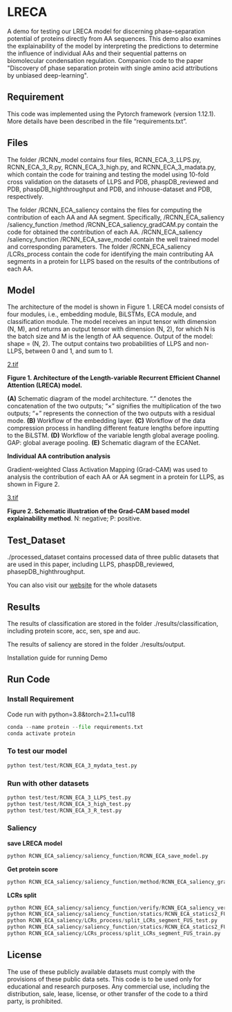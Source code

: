 # LRECA

A demo for testing our LRECA model for discerning phase-separation potential of proteins directly from AA sequences. This demo also examines the explainability of the model by interpreting the predictions to determine the influence of individual AAs and their sequential patterns on biomolecular condensation regulation. Companion code to the paper "Discovery of phase separation protein with single amino acid attributions by unbiased deep-learning".

## Requirement

This code was implemented using the Pytorch framework (version 1.12.1). More details have been described in the file “requirements.txt”. 

## Files

The folder /RCNN_model contains four files, RCNN_ECA_3_LLPS.py, RCNN_ECA_3_R.py, RCNN_ECA_3_high.py, and RCNN_ECA_3_madata.py, which contain the code for training and testing the model using 10-fold cross validation on the datasets of LLPS and PDB, phaspDB_reviewed and PDB, phaspDB_highthroughput and PDB, and inhouse-dataset and PDB, respectively. 

The folder /RCNN_ECA_saliency contains the files for computing the contribution of each AA and AA segment. Specifically, /RCNN_ECA_saliency /saliency_function /method /RCNN_ECA_saliency_gradCAM.py contain the code for obtained the contribution of each AA. /RCNN_ECA_saliency /saliency_function /RCNN_ECA_save_model contain the well trained model and corresponding parameters. The folder /RCNN_ECA_saliency /LCRs_process contain the code for identifying the main contributing AA segments in a protein for LLPS based on the results of the contributions of each AA.

## Model

The architecture of the model is shown in Figure 1. LRECA model consists of four modules, i.e., embedding module, BiLSTMs, ECA module, and classification module. The model receives an input tensor with dimension (N, M), and returns an output tensor with dimension (N, 2), for which N is the batch size and M is the length of AA sequence. Output of the model: shape = (N, 2). The output contains two probabilities of LLPS and non-LLPS, between 0 and 1, and sum to 1.

 [2.tif](./README.assets/2.png) 

__Figure 1. Architecture of the Length-variable Recurrent Efficient Channel Attention (LRECA) model.__

 **(A)** Schematic diagram of the model architecture. “.” denotes the concatenation of the two outputs; “×” signifies the multiplication of the two outputs; “+” represents the connection of the two outputs with a residual mode. **(B)** Workflow of the embedding layer. **(C)** Workflow of the data compression process in handling different feature lengths before inputting to the BiLSTM. **(D)** Workflow of the variable length global average pooling. GAP: global average pooling. **(E)** Schematic diagram of the ECANet.



__Individual AA contribution analysis__

Gradient-weighted Class Activation Mapping (Grad-CAM) was used to analysis the contribution of each AA or AA segment in a protein for LLPS, as shown in Figure 2.

 [3.tif](./README.assets/3.png) 

**Figure 2. Schematic illustration of the Grad-CAM based model explainability method**. N: negative; P: positive.

## Test_Dataset

./processed_dataset contains processed data of three public datasets that are used in this paper, including LLPS, phaspDB_reviewed, phasepDB_highthroughput. 

You can also visit our [website](http://www.ai-phasepro.pro/) for the whole datasets

## Results

The results of classification are stored in the folder ./results/classification, including protein score, acc, sen, spe and auc.

The results of saliency are stored in the folder ./results/output.

Installation guide for running Demo


## Run Code

### Install Requirement

Code run with python=3.8&torch=2.1.1+cu118

~~~python
conda --name protein --file requirements.txt
conda activate protein
~~~

### To test our model

~~~python
python test/test/RCNN_ECA_3_mydata_test.py
~~~

### Run with other datasets

```python
python test/test/RCNN_ECA_3_LLPS_test.py 
python test/test/RCNN_ECA_3_high_test.py 
python test/test/RCNN_ECA_3_R_test.py 
```

### Saliency

__save LRECA model__

```python
python RCNN_ECA_saliency/saliency_function/RCNN_ECA_save_model.py
```

__Get protein score__

```python
python RCNN_ECA_saliency/saliency_function/method/RCNN_ECA_saliency_gradCAM.py
```

__LCRs split__

```python
python RCNN_ECA_saliency/saliency_function/verify/RCNN_ECA_saliency_verify_gradCAM.py 
python RCNN_ECA_saliency/saliency_function/statics/RCNN_ECA_statics2_FUS_test.py 
python RCNN_ECA_saliency/LCRs_process/split_LCRs_segment_FUS_test.py 
python RCNN_ECA_saliency/saliency_function/statics/RCNN_ECA_statics2_FUS_train.py 
python RCNN_ECA_saliency/LCRs_process/split_LCRs_segment_FUS_train.py 
```

## License

The use of these publicly available datasets must comply with the provisions of these public data sets. This code is to be used only for educational and research purposes. Any commercial use, including the distribution, sale, lease, license, or other transfer of the code to a third party, is prohibited.
